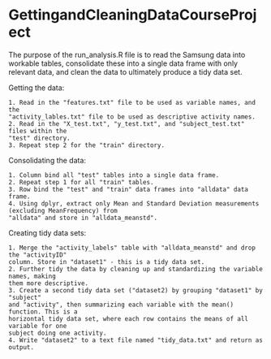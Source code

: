 # GettingandCleaningDataCourseProject

The purpose of the run_analysis.R file is to read the Samsung data into workable tables, consolidate these into a single data frame with only relevant data, and clean the data to ultimately produce a tidy data set. 

Getting the data:

    1. Read in the "features.txt" file to be used as variable names, and the
    "activity_lables.txt" file to be used as descriptive activity names.
    2. Read in the "X_test.txt", "y_test.txt", and "subject_test.txt" files within the
    "test" directory.
    3. Repeat step 2 for the "train" directory.

Consolidating the data:

    1. Column bind all "test" tables into a single data frame.
    2. Repeat step 1 for all "train" tables.
    3. Row bind the "test" and "train" data frames into "alldata" data frame.
    4. Using dplyr, extract only Mean and Standard Deviation measurements (excluding MeanFrequency) from
    "alldata" and store in "alldata_meanstd".

Creating tidy data sets:

    1. Merge the "activity_labels" table with "alldata_meanstd" and drop the "activityID"
    column. Store in "dataset1" - this is a tidy data set.
    2. Further tidy the data by cleaning up and standardizing the variable names, making
    them more descriptive.
    3. Create a second tidy data set ("dataset2) by grouping "dataset1" by "subject" 
    and "activity", then summarizing each variable with the mean() function. This is a
    horizontal tidy data set, where each row contains the means of all variable for one
    subject doing one activity.
    4. Write "dataset2" to a text file named "tidy_data.txt" and return as output.
